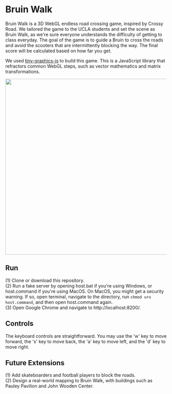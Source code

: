 # Bruin Walk
Bruin Walk is a 3D WebGL endless road crossing game, inspired by Crossy Road. We tailored the game to the UCLA students and set the scene as Bruin Walk, as we're sure everyone understands the difficulty of getting to class everyday. The goal of the game is to guide a Bruin to cross the roads and avoid the scooters that are intermittently blocking the way. The final score will be calculated based on how far you get. 

We used [tiny-graphics-js](https://github.com/encyclopedia-of-code/tiny-graphics-js) to build this game. This is a JavaScript library that refractors common WebGL steps, such as vector mathematics and matrix transformations. 

<img src="assets/bruin_walk.png" width="550">

## Run
(1) Clone or download this repository. <br>
(2) Run a fake server by opening host.bat if you're using Windows, or host.command if you're using MacOS. On MacOS, you might get a security warning. If so, open terminal, navigate to the directory, run ```chmod u+x host.command```, and then open host.command again. <br>
(3) Open Google Chrome and navigate to http://localhost:8200/. 

## Controls
The keyboard controls are straightforward. You may use the 'w' key to move forward, the 's' key to move back, the 'a' key to move left, and the 'd' key to move right.

## Future Extensions
(1) Add skateboarders and football players to block the roads. <br>
(2) Design a real-world mapping to Bruin Walk, with buildings such as Pauley Pavilion and John Wooden Center. 
